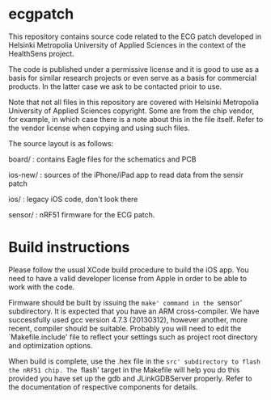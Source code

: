 ecgpatch
========

This repository contains source code related to the ECG patch
developed in Helsinki Metropolia University of Applied Sciences
in the context of the HealthSens project.

The code is published under a permissive license and it is
good to use as a basis for similar research projects or even
serve as a basis for commercial products. In the latter case
we ask to be contacted prioir to use.

Note that not all files in this repository are covered with
Helsinki Metropolia University of Applied Sciences copyright.
Some are from the chip vendor, for example, in which case
there is a note about this in the file itself. Refer to
the vendor license when copying and using such files.

The source layout is as follows:

board/ : contains Eagle files for the schematics and PCB

ios-new/ : sources of the iPhone/iPad app to read data
  from the sensir patch
  
ios/ : legacy iOS code, don't look there

sensor/ : nRF51 firmware for the ECG patch.

Build instructions
==================

Please follow the usual XCode build procedure to build the iOS app.
You need to have a valid developer license from Apple in order to
be able to work with the code.

Firmware should be built by issuing the `make' command in the `sensor'
subdirectory. It is expected that you have an ARM cross-compiler.
We have successfully used gcc version 4.7.3 (20130312), however
another, more recent, compiler should be suitable. Probably you
will need to edit the `Makefile.include' file to reflect your
settings such as project root directory and optimization options.

When build is complete, use the .hex file in the `src' subdirectory
to flash the nRF51 chip. The `flash' target in the Makefile will
help you do this provided you have set up the gdb and JLinkGDBServer
properly. Refer to the documentation of respective components for
details.
